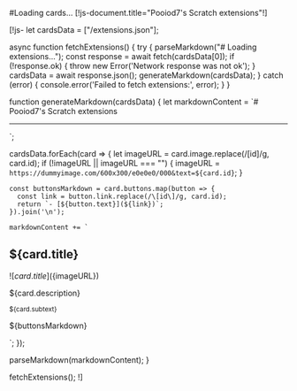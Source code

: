 #Loading cards...
[!js-document.title="Pooiod7's Scratch extensions"!]

[!js-
let cardsData = ["/extensions.json"];

async function fetchExtensions() {
  try {
    parseMarkdown("# Loading extensions...");
    const response = await fetch(cardsData[0]);
    if (!response.ok) {
        throw new Error('Network response was not ok');
    }
    cardsData = await response.json();
    generateMarkdown(cardsData);
  } catch (error) {
    console.error('Failed to fetch extensions:', error);
  }
}

function generateMarkdown(cardsData) {
  let markdownContent = `# Pooiod7's Scratch extensions

---

`;

  cardsData.forEach(card => {
    let imageURL = card.image.replace(/\[id\]/g, card.id);
    if (!imageURL || imageURL === "") {
        imageURL = `https://dummyimage.com/600x300/e0e0e0/000&text=${card.id}`;
    }

    const buttonsMarkdown = card.buttons.map(button => {
      const link = button.link.replace(/\[id\]/g, card.id);
      return `- [${button.text}](${link})`;
    }).join('\n');

    markdownContent += `
## ${card.title}

![${card.title}](${imageURL})

${card.description}

<sub>${card.subtext}</sub>

${buttonsMarkdown}

`;
  });

  parseMarkdown(markdownContent);
}

fetchExtensions();
!]

